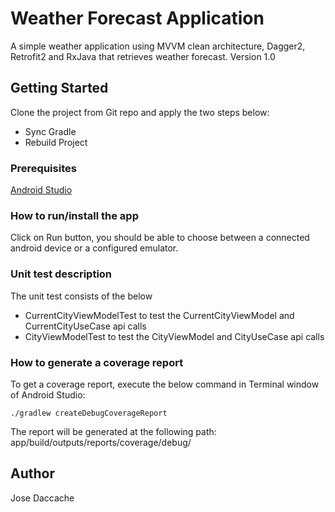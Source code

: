 # Weather Forecast Application

A simple weather application using MVVM clean architecture, Dagger2, Retrofit2 and RxJava that retrieves weather forecast.
Version 1.0

## Getting Started

Clone the project from Git repo and apply the two steps below:
- Sync Gradle
- Rebuild Project

### Prerequisites

[Android Studio](https://developer.android.com/studio/)

### How to run/install the app

Click on Run button, you should be able to choose between a connected android device or a configured emulator.

### Unit test description

The unit test consists of the below 
- CurrentCityViewModelTest to test the  CurrentCityViewModel and CurrentCityUseCase api calls
- CityViewModelTest to test the  CityViewModel and CityUseCase api calls

### How to generate a coverage report

To get a coverage report, execute the below command in Terminal window of Android Studio:

```
./gradlew createDebugCoverageReport
```

The report will be generated at the following path:
app/build/outputs/reports/coverage/debug/

## Author

Jose Daccache
